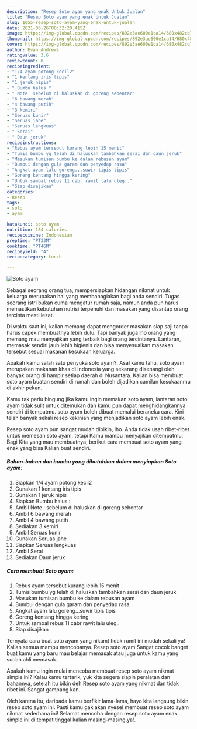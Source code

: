 ```yaml
---
description: "Resep Soto ayam yang enak Untuk Jualan"
title: "Resep Soto ayam yang enak Untuk Jualan"
slug: 1055-resep-soto-ayam-yang-enak-untuk-jualan
date: 2021-06-26T00:32:20.415Z
image: https://img-global.cpcdn.com/recipes/892e3ae600e1ca14/680x482cq70/soto-ayam-foto-resep-utama.jpg
thumbnail: https://img-global.cpcdn.com/recipes/892e3ae600e1ca14/680x482cq70/soto-ayam-foto-resep-utama.jpg
cover: https://img-global.cpcdn.com/recipes/892e3ae600e1ca14/680x482cq70/soto-ayam-foto-resep-utama.jpg
author: Evan Andrews
ratingvalue: 3.6
reviewcount: 8
recipeingredient:
- "1/4 ayam potong kecil2"
- "1 kentang iris tipis"
- "1 jeruk nipis"
- " Bumbu halus "
- " Note  sebelum di haluskan di goreng sebentar"
- "6 bawang merah"
- "4 bawang putih"
- "3 kemiri"
- "Seruas kunir"
- "Seruas jahe"
- "Seruas lengkuas"
- " Serai"
- " Daun jeruk"
recipeinstructions:
- "Rebus ayam tersebut kurang lebih 15 menit"
- "Tumis bumbu yg telah di haluskan tambahkan serai dan daun jeruk"
- "Masukan tumisan bumbu ke dalam rebusan ayam"
- "Bumbui dengan gula garam dan penyedap rasa"
- "Angkat ayam lalu goreng...suwir tipis tipis"
- "Goreng kentang hingga kering"
- "Untuk sambal rebus 11 cabr rawit lalu uleg.."
- "Siap disajikan"
categories:
- Resep
tags:
- soto
- ayam

katakunci: soto ayam 
nutrition: 184 calories
recipecuisine: Indonesian
preptime: "PT33M"
cooktime: "PT46M"
recipeyield: "4"
recipecategory: Lunch

---
```



![Soto ayam](https://img-global.cpcdn.com/recipes/892e3ae600e1ca14/680x482cq70/soto-ayam-foto-resep-utama.jpg)

Sebagai seorang orang tua, mempersiapkan hidangan nikmat untuk keluarga merupakan hal yang membahagiakan bagi anda sendiri. Tugas seorang istri bukan cuma mengatur rumah saja, namun anda pun harus memastikan kebutuhan nutrisi terpenuhi dan masakan yang disantap orang tercinta mesti lezat.

Di waktu  saat ini, kalian memang dapat mengorder masakan siap saji tanpa harus capek membuatnya lebih dulu. Tapi banyak juga lho orang yang memang mau menyajikan yang terbaik bagi orang tercintanya. Lantaran, memasak sendiri jauh lebih higienis dan bisa menyesuaikan masakan tersebut sesuai makanan kesukaan keluarga. 



Apakah kamu salah satu penyuka soto ayam?. Asal kamu tahu, soto ayam merupakan makanan khas di Indonesia yang sekarang disenangi oleh banyak orang di hampir setiap daerah di Nusantara. Kalian bisa membuat soto ayam buatan sendiri di rumah dan boleh dijadikan camilan kesukaanmu di akhir pekan.

Kamu tak perlu bingung jika kamu ingin memakan soto ayam, lantaran soto ayam tidak sulit untuk ditemukan dan kamu pun dapat menghidangkannya sendiri di tempatmu. soto ayam boleh dibuat memalui beraneka cara. Kini telah banyak sekali resep kekinian yang menjadikan soto ayam lebih enak.

Resep soto ayam pun sangat mudah dibikin, lho. Anda tidak usah ribet-ribet untuk memesan soto ayam, tetapi Kamu mampu menyajikan ditempatmu. Bagi Kita yang mau membuatnya, berikut cara membuat soto ayam yang enak yang bisa Kalian buat sendiri.

<!--inarticleads1-->

##### Bahan-bahan dan bumbu yang dibutuhkan dalam menyiapkan Soto ayam:

1. Siapkan 1/4 ayam potong kecil2
1. Gunakan 1 kentang iris tipis
1. Gunakan 1 jeruk nipis
1. Siapkan  Bumbu halus :
1. Ambil  Note : sebelum di haluskan di goreng sebentar
1. Ambil 6 bawang merah
1. Ambil 4 bawang putih
1. Sediakan 3 kemiri
1. Ambil Seruas kunir
1. Gunakan Seruas jahe
1. Siapkan Seruas lengkuas
1. Ambil  Serai
1. Sediakan  Daun jeruk




<!--inarticleads2-->

##### Cara membuat Soto ayam:

1. Rebus ayam tersebut kurang lebih 15 menit
1. Tumis bumbu yg telah di haluskan tambahkan serai dan daun jeruk
1. Masukan tumisan bumbu ke dalam rebusan ayam
1. Bumbui dengan gula garam dan penyedap rasa
1. Angkat ayam lalu goreng...suwir tipis tipis
1. Goreng kentang hingga kering
1. Untuk sambal rebus 11 cabr rawit lalu uleg..
1. Siap disajikan




Ternyata cara buat soto ayam yang nikamt tidak rumit ini mudah sekali ya! Kalian semua mampu mencobanya. Resep soto ayam Sangat cocok banget buat kamu yang baru mau belajar memasak atau juga untuk kamu yang sudah ahli memasak.

Apakah kamu ingin mulai mencoba membuat resep soto ayam nikmat simple ini? Kalau kamu tertarik, yuk kita segera siapin peralatan dan bahannya, setelah itu bikin deh Resep soto ayam yang nikmat dan tidak ribet ini. Sangat gampang kan. 

Oleh karena itu, daripada kamu berfikir lama-lama, hayo kita langsung bikin resep soto ayam ini. Pasti kamu gak akan nyesel membuat resep soto ayam nikmat sederhana ini! Selamat mencoba dengan resep soto ayam enak simple ini di tempat tinggal kalian masing-masing,ya!.

